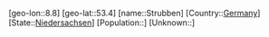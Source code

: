 ﻿---
location: [53.4,8.8]
type: City
tags:
- geo/City


SpocWebEntityId: 34624
isDeleted: false
confidential: public

---
[geo-lon::8.8]
[geo-lat::53.4]
[name::Strubben]
[Country::[Germany](geo/Continent/Europe/Germany.md)]
[State::[Niedersachsen](geo/Continent/Europe/Germany/Niedersachsen.md)]
[Population::]
[Unknown::]

